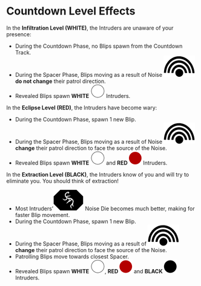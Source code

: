 # Countdown Level Effects

In the **Infiltration Level (WHITE)**, the Intruders are unaware of your presence:

- During the Countdown Phase, no Blips spawn from the Countdown Track.
- During the Spacer Phase, Blips moving as a result of Noise ![Noise Icon](svg/icon-noise.svg) **do not change** their
patrol direction.
- Revealed Blips spawn <strong class="white">WHITE ![](svg/white.svg)</strong> Intruders.

In the **Eclipse Level (RED)**, the Intruders have become wary:
- During the Countdown Phase, spawn 1 new Blip.
- During the Spacer Phase, Blips moving as a result of Noise ![Noise Icon](svg/icon-noise.svg) **change** their patrol
direction to face the source of the Noise.
- Revealed Blips spawn <strong class="white">WHITE ![](svg/white.svg)</strong> and <strong class="red">RED ![](svg/red.svg)</strong> Intruders.

In the **Extraction Level (BLACK)**, the Intruders know of you and will try to eliminate you.
You should think of extraction!
- Most Intruders’![](svg/intruder-symbol.svg) Noise Die becomes much better, making for faster Blip movement.
- During the Countdown Phase, spawn 1 new Blip.
- During the Spacer Phase, Blips moving as a result of ![Noise Icon](svg/icon-noise.svg) **change** their patrol
direction to face the source of the Noise.
- Patrolling Blips move towards closest Spacer.
- Revealed Blips spawn <strong class="white">WHITE ![](svg/white.svg)</strong>, <strong class="red">RED ![](svg/red.svg)</strong> and <strong class="black">BLACK ![](svg/black.svg)</strong> Intruders.